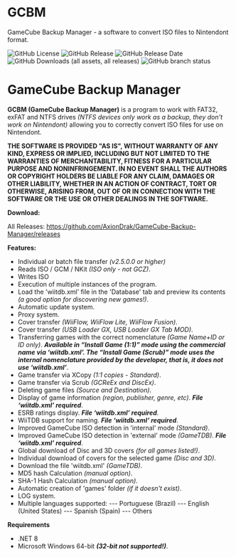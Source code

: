 # GCBM
GameCube Backup Manager - a software to convert ISO files to Nintendont format.

![GitHub License](https://img.shields.io/github/license/AxionDrak/GCBM)
![GitHub Release](https://img.shields.io/github/v/release/AxionDrak/GCBM)
![GitHub Release Date](https://img.shields.io/github/release-date/AxionDrak/GCBM)
![GitHub Downloads (all assets, all releases)](https://img.shields.io/github/downloads/AxionDrak/GCBM/total)
![GitHub branch status](https://img.shields.io/github/checks-status/AxionDrak/GCBM/main)

# GameCube Backup Manager
**GCBM (GameCube Backup Manager)** is a program to work with FAT32, exFAT and NTFS drives *(NTFS devices only work as a backup, they don't work on Nintendont)* allowing you to correctly convert ISO files for use on Nintendont.

**THE SOFTWARE IS PROVIDED "AS IS", WITHOUT WARRANTY OF ANY KIND, EXPRESS OR IMPLIED, INCLUDING BUT NOT LIMITED TO THE WARRANTIES OF MERCHANTABILITY, FITNESS FOR A PARTICULAR PURPOSE AND NONINFRINGEMENT. IN NO EVENT SHALL THE AUTHORS OR COPYRIGHT HOLDERS BE LIABLE FOR ANY CLAIM, DAMAGES OR OTHER LIABILITY, WHETHER IN AN ACTION OF CONTRACT, TORT OR OTHERWISE, ARISING FROM, OUT OF OR IN CONNECTION WITH THE SOFTWARE OR THE USE OR OTHER DEALINGS IN THE SOFTWARE.**

**Download:**

All Releases: https://github.com/AxionDrak/GameCube-Backup-Manager/releases

**Features:**
- Individual or batch file transfer *(v2.5.0.0 or higher)*
- Reads ISO / GCM / NKit *(ISO only - not GCZ)*.
- Writes ISO
- Execution of multiple instances of the program.
- Load the 'wiitdb.xml' file in the 'Database' tab and preview its contents *(a good option for discovering new games!)*.
- Automatic update system.
- Proxy system.
- Cover transfer *(WiiFlow, WiiFlow Lite, WiiFlow Fusion)*.
- Cover transfer *(USB Loader GX, USB Loader GX Tab MOD)*.
- Transferring games with the correct nomenclature *(Game Name+ID or ID only)*. ***Available in “Install Game (1:1)” mode using the commercial name via ‘wiitdb.xml’. The “Install Game (Scrub)” mode uses the internal nomenclature provided by the developer, that is, it does not use ‘wiitdb.xml’***.
- Game transfer via XCopy *(1:1 copies - Standard)*.
- Game transfer via Scrub *(GCReEx and DiscEx)*.
- Deleting game files *(Source and Destination)*.
- Display of game information *(region, publisher, genre, etc)*. ***File ‘wiitdb.xml’ required***.
- ESRB ratings display. ***File ‘wiitdb.xml’ required***.
- WiiTDB support for naming. ***File ‘wiitdb.xml’ required***.
- Improved GameCube ISO detection in 'internal' mode *(Standard)*.
- Improved GameCube ISO detection in 'external' mode *(GameTDB)*. ***File ‘wiitdb.xml’ required***.
- Global download of Disc and 3D covers *(for all games listed!)*.
- Individual download of covers for the selected game *(Disc and 3D)*.
- Download the file 'wiitdb.xml' *(GameTDB)*.
- MD5 hash Calculation *(manual option)*.
- SHA-1 Hash Calculation *(manual option)*.
- Automatic creation of 'games' folder *(if it doesn't exist)*.
- LOG system.
- Multiple languages supported:
--- Portuguese (Brazil)
--- English (United States)
--- Spanish (Spain)
--- Others

**Requirements**
- .NET 8
- Microsoft Windows 64-bit ***(32-bit not supported!)***.

